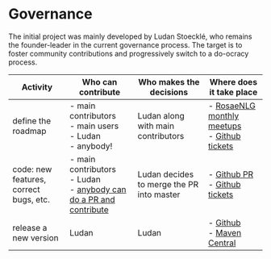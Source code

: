 <!--
Copyright 2021 Ludan Stoecklé
SPDX-License-Identifier: Apache-2.0
-->
# Governance

The initial project was mainly developed by Ludan Stoecklé, who remains the founder-leader in the current governance process.
The target is to foster community contributions and progressively switch to a do-ocracy process.

Activity | Who can contribute | Who makes the decisions | Where does it take place
--- | --- | --- | ---
define the roadmap | - main contributors<br>- main users<br>- Ludan<br>- anybody! | Ludan along with main contributors | - [RosaeNLG monthly meetups](https://www.meetup.com/fr-FR/rosaenlg/)<br>- [Github tickets](https://github.com/RosaeNLG/rosaenlg-java/issues)
code: new features, correct bugs, etc. | - main contributors<br>- Ludan<br>- [anybody can do a PR and contribute](CONTRIBUTING.md) | Ludan decides to merge the PR into master | - [Github PR](https://github.com/RosaeNLG/rosaenlg-java/pulls)<br>- [Github tickets](https://github.com/RosaeNLG/rosaenlg-java/issues)
release a new version | Ludan | Ludan | - [Github](https://github.com/RosaeNLG/rosaenlg-java/)<br>- [Maven Central](https://search.maven.org/search?q=g:org.rosaenlg)

